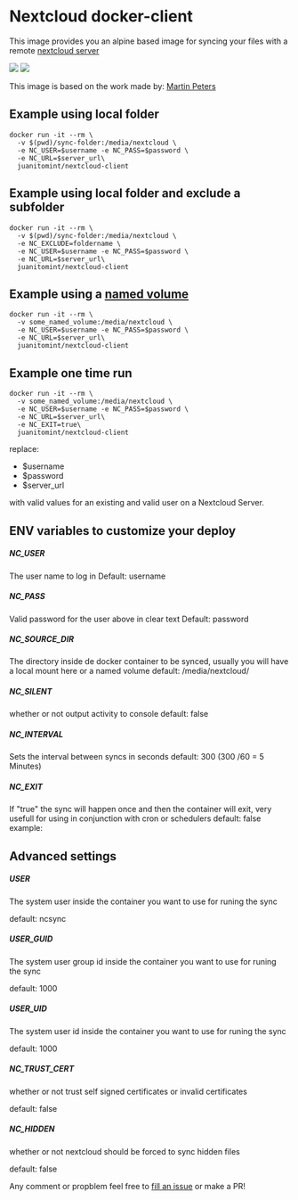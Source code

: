 # Nextcloud docker-client
This image provides you an alpine based image for syncing your files with a remote [nextcloud server ](https://nextcloud.com/)

[![](https://images.microbadger.com/badges/image/juanitomint/nextcloud-client.svg)](https://microbadger.com/images/juanitomint/nextcloud-client "Get your own image badge on microbadger.com")
[![](https://images.microbadger.com/badges/version/juanitomint/nextcloud-client.svg)](https://microbadger.com/images/juanitomint/nextcloud-client "Get your own version badge on microbadger.com")


This image is based on the work made by: [Martin Peters](https://github.com/FreakyBytes)

## Example using local folder

    docker run -it --rm \
      -v $(pwd)/sync-folder:/media/nextcloud \
      -e NC_USER=$username -e NC_PASS=$password \
      -e NC_URL=$server_url\
      juanitomint/nextcloud-client

## Example using local folder and exclude a subfolder

    docker run -it --rm \
      -v $(pwd)/sync-folder:/media/nextcloud \
      -e NC_EXCLUDE=foldername \
      -e NC_USER=$username -e NC_PASS=$password \
      -e NC_URL=$server_url\
      juanitomint/nextcloud-client

## Example using a [named volume](https://docs.docker.com/storage/volumes/)

    docker run -it --rm \
      -v some_named_volume:/media/nextcloud \
      -e NC_USER=$username -e NC_PASS=$password \
      -e NC_URL=$server_url\
      juanitomint/nextcloud-client

## Example one time run

    docker run -it --rm \
      -v some_named_volume:/media/nextcloud \
      -e NC_USER=$username -e NC_PASS=$password \
      -e NC_URL=$server_url\
      -e NC_EXIT=true\
      juanitomint/nextcloud-client


replace:
 * $username
 * $password 
 * $server_url 
 
 with valid values for an existing and valid user on a Nextcloud Server.

## ENV variables to customize your deploy
##### NC_USER 
The user name to log in 
Default: username
##### NC_PASS 
Valid password for the user above in clear text
Default: password

##### NC_SOURCE_DIR
The directory inside de docker container to be synced, usually you will have a local mount here or a named volume
default: /media/nextcloud/

##### NC_SILENT
whether or not output activity to console
default: false

##### NC_INTERVAL
Sets the interval between syncs in seconds
default: 300 (300 /60 = 5 Minutes)

##### NC_EXIT
If "true" the sync will happen once and then the container will exit, very usefull for using 
in conjunction with cron or schedulers
default: false
example: 
## Advanced settings

##### USER
The system user inside the container you want to use for runing the sync

default: ncsync

##### USER_GUID
The system user group id inside the container you want to use for runing the sync

default: 1000

##### USER_UID
The system user id inside the container you want to use for runing the sync

default: 1000

##### NC_TRUST_CERT
whether or not trust self signed certificates or invalid certificates

default: false

##### NC_HIDDEN
whether or not nextcloud should be forced to sync hidden files

default: false


Any comment or propblem feel free to [fill an issue](https://github.com/juanitomint/nextcloud-client-docker/issues/new) or make a PR!

